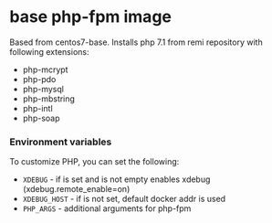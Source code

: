 # base php-fpm image

Based from centos7-base. Installs php 7.1 from remi repository
with following extensions:

 - php-mcrypt
 - php-pdo
 - php-mysql
 - php-mbstring
 - php-intl
 - php-soap

### Environment variables

To customize PHP, you can set the following:

 - `XDEBUG` - if is set and is not empty enables xdebug (xdebug.remote_enable=on)
 - `XDEBUG_HOST` - if is not set, default docker addr is used
 - `PHP_ARGS` - additional arguments for php-fpm
